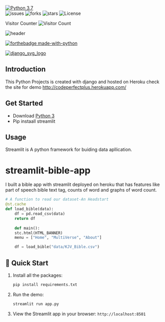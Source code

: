 [![Python 3.7](https://img.shields.io/badge/python-3.7-blue.svg)](https://www.python.org/downloads/release/python-360/)   
![issues](https://img.shields.io/github/issues/codePerfectPlus/Portfolio-Project?style=plastic)
![forks](https://img.shields.io/github/forks/codePerfectPlus/Portfolio-Project)
![stars](https://img.shields.io/github/stars/codePerfectPlus/Portfolio-Project)
![License](https://img.shields.io/github/license/codePerfectPlus/Portfolio-Project)

Visitor Counter ![Visitor Count](https://profile-counter.glitch.me/codeperfectplus/count.svg)

![header](https://capsule-render.vercel.app/api?type=wave&color=gradient&height=300&section=header&text=Portfolio%20Project&fontSize=90)

[![forthebadge made-with-python](http://ForTheBadge.com/images/badges/made-with-python.svg)](https://www.python.org/)                 

[![django_svg_logo](https://static.djangoproject.com/img/logos/django-logo-positive.svg)](https://docs.djangoproject.com/en/3.0/)



## Introduction

This Python Projects is created with django and hosted on Heroku check the site for demo <http://codeperfectplus.herokuapp.com/>

## Get Started

- Download [Python 3](https://python.org/downloads)
- Pip instaall streamlit

## Usage

Streamlit is A python framework for buiding data apllication.













# streamlit-bible-app
I built a bible app with streamlit deployed on heroku that has features like part of speech bible text tag, counts of word and graphs of word count.

```python
# A function to read our dataset-An Headstart
@st.cache
def load_bible(data):
    df = pd.read_csv(data)
    return df
    
    def main():
    stc.html(HTML_BANNER)
    menu = ["Home", "MultiVerse", "About"]

    df = load_bible("data/KJV_Bible.csv")
```

## 🚀 Quick Start

1. Install all the packages:
    ```bash
    pip install requirements.txt
    ```
2. Run the demo:
    ```bash
    streamlit run app.py
    ```
3. View the Streamlit app in your browser: `http://localhost:8501`
